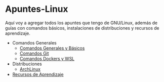# Apuntes-Linux

Aquí voy a agregar todos los apuntes que tengo de GNU/Linux, además de guías con comandos básicos, instalaciones de distribuciones y recursos de aprendizaje.

- Comandos Generales
	- [Comandos Generales y Básicos](./Comandos%20Generales/Comandos%20Generales%20y%20B%C3%A1sicos.md)
	- [Comandos Git](./Comandos%20Generales/Comandos%20Git.md)
	- [Comandos Dockers y WSL](./Comandos%20Generales/Comandos%20Dockers%20y%20WSL.md)
- Distribuciones
	- [ArchLinux](./Distribuciones/ArchLinux/ArchLinux.md)
- [Recursos de Aprendizaje](./Recursos/Recursos%20de%20Aprendizaje.md)



